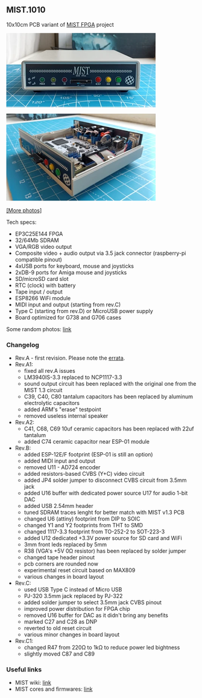 ## MIST.1010
10x10cm PCB variant of [MIST FPGA](https://github.com/mist-devel/mist-board/wiki) project

[![photo](images/thumb.rev.C.front.webp)](images/README.md)

[![photo](images/thumb.rev.C.side.webp)](images/README.md)

[[More photos]](images/README.md)

Tech specs:
- EP3C25E144 FPGA
- 32/64Mb SDRAM
- VGA/RGB video output
- Composite video + audio output via 3.5 jack connector (raspberry-pi compatible pinout)
- 4xUSB ports for keyboard, mouse and joysticks
- 2xDB-9 ports for Amiga mouse and joysticks
- SD/microSD card slot
- RTC (clock) with battery
- Tape input / output
- ESP8266 WiFi module
- MIDI input and output (starting from rev.C)
- Type C (starting from rev.D) or MicroUSB power supply
- Board optimized for G738 and G706 cases

Some random photos: [link](https://cloud.err200.net/index.php/s/73TR85tYZkMm8Ax?path=%2Fmist1010)

### Changelog
* Rev.A - first revision. Please note the [errata](pcb/rev.A/ERRATA.txt).
* Rev.A1:
    * fixed all rev.A issues
    * LM3940IS-3.3 replaced to NCP1117-3.3
    * sound output circuit has been replaced with the original one from the MIST 1.3 circuit
    * C39, C40, C80 tantalum capacitors has been replaced by aluminum electrolytic capacitors
    * added ARM's "erase" testpoint
    * removed useless internal speaker
* Rev.A2:
	* C41, C68, C69 10uf ceramic capacitors has been replaced with 22uf tantalum
    * added C74 ceramic capacitor near ESP-01 module
* Rev.B:
    * added ESP-12E/F footprint (ESP-01 is still an option)
    * added MIDI input and output
    * removed U11 - AD724 encoder
    * added resistors-based CVBS (Y+C) video circuit
    * added JP4 solder jumper to disconnect CVBS circuit from 3.5mm jack
    * added U16 buffer with dedicated power source U17 for audio 1-bit DAC
    * added USB 2.54mm header
    * tuned SDRAM traces lenght for better match with MIST v1.3 PCB
    * changed U6 (attiny) footprint from DIP to SOIC
    * changed Y1 and Y2 footprints from THT to SMD
    * changed 1117-3.3 footprint from TO-252-2 to SOT-223-3
    * added U12 dedicated +3.3V power source for SD card and WiFi
    * 3mm front leds replaced by 5mm
    * R38 (VGA's +5V 0Ω resistor) has been replaced by solder jumper
    * changed tape header pinout
    * pcb corners are rounded now
    * experimental reset circuit based on MAX809
    * various changes in board layout
* Rev.C:
    * used USB Type C instead of Micro USB
    * PJ-320 3.5mm jack replaced by PJ-322
    * added solder jumper to select 3.5mm jack CVBS pinout
    * improved power distribution for FPGA chip
    * removed U16 buffer for DAC as it didn't bring any benefits
    * marked C27 and C28 as DNP
    * reverted to old reset circuit
    * various minor changes in board layout
* Rev.C1:
    * changed R47 from 220Ω to 1kΩ to reduce power led bightness
    * slightly moved C87 and C89

### Useful links
* MIST wiki: [link](https://github.com/mist-devel/mist-board/wiki)
* MIST cores and firmwares: [link](https://github.com/mist-devel/mist-binaries)
